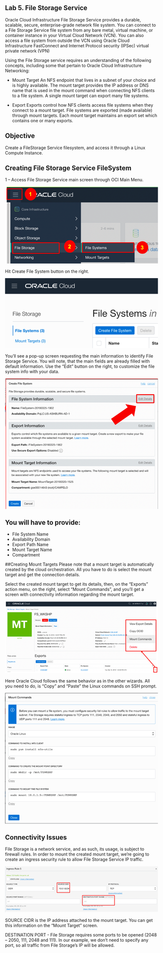 ## Lab 5. File Storage Service

Oracle Cloud Infrastructure File Storage Service provides a durable, scalable, secure, enterprise-grade network file system. You can connect to a File Storage Service file system from any bare metal, virtual machine, or container instance in your Virtual Cloud Network (VCN). You can also access a file system from outside the VCN using Oracle Cloud Infrastructure FastConnect and Internet Protocol security (IPSec) virtual private network (VPN)

Using the File Storage service requires an understanding of the following concepts, including some that pertain to Oracle Cloud Infrastructure Networking:

- Mount Target
An NFS endpoint that lives in a subnet of your choice and is highly available. The mount target provides the IP address or DNS name that is used in the mount command when connecting NFS clients to a file system. A single mount target can export many file systems.

- Export 
Exports control how NFS clients access file systems when they connect to a mount target. File systems are exported (made available) through mount targets. Each mount target maintains an export set which contains one or many exports.


## Objective
Create a FileStorage Service filesystem, and access it through a Linux Compute Instance.

## Creating File Storage Service FileSystem 

1 – Access File Storage Service main screen through OCI Main Menu.

![](images/cria_fs.png)

Hit Create File System button on the right.

![](images/cria_fs_02.png)

You’ll see a pop-up screen requesting the main information to identify File Storage Service. You will note, that the main fields are already filled with default information.  Use the “Edit” button on the right, to customize the file system info with your data.

![](images/cria_fs_03.png)

## You will have to provide: 
- File System Name
- Availability Domain
- Export Path Name
- Mount Target Name
- Compartment

##Creating Mount Targets 
Please note that a mount target is automatically created by the cloud orchestration. All you have to do is select the mount target and get the connection details.

Select the created mount target to get its details, then, on the “Exports” action menu, on the right, select “Mount Commands”, and you’ll get a screen with connectivity information regarding the mount target.

![](images/cria_fs_04.png)

Here Oracle Cloud follows the same behavior as in the other wizards. All you need to do, is “Copy” and “Paste” the Linux commands on SSH prompt.

![](images/cria_fs_06.png)

## Connectivity Issues
File Storage is a network service, and as such, its usage, is subject to firewall rules. In order to mount the created mount target, we’re going to create an ingress security rule to allow File Storage Service IP traffic.

![](images/file_storage_07.png)

SOURCE CIDR is the IP address attached to the mount target. You can get this information on the “Mount Target” screen.

DESTINATION PORT - File Storage requires some ports to be opened (2048 – 2050, 111, 2048 and  111). In our example, we don’t need to specify any port, so all traffic from File Storage’s IP will be allowed.


